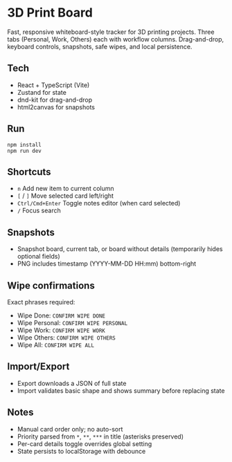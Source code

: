 # 3D Print Board

Fast, responsive whiteboard-style tracker for 3D printing projects. Three tabs (Personal, Work, Others) each with workflow columns. Drag-and-drop, keyboard controls, snapshots, safe wipes, and local persistence.

## Tech
- React + TypeScript (Vite)
- Zustand for state
- dnd-kit for drag-and-drop
- html2canvas for snapshots

## Run
```
npm install
npm run dev
```

## Shortcuts
- `n` Add new item to current column
- `[` / `]` Move selected card left/right
- `Ctrl/Cmd+Enter` Toggle notes editor (when card selected)
- `/` Focus search

## Snapshots
- Snapshot board, current tab, or board without details (temporarily hides optional fields)
- PNG includes timestamp (YYYY-MM-DD HH:mm) bottom-right

## Wipe confirmations
Exact phrases required:
- Wipe Done: `CONFIRM WIPE DONE`
- Wipe Personal: `CONFIRM WIPE PERSONAL`
- Wipe Work: `CONFIRM WIPE WORK`
- Wipe Others: `CONFIRM WIPE OTHERS`
- Wipe All: `CONFIRM WIPE ALL`

## Import/Export
- Export downloads a JSON of full state
- Import validates basic shape and shows summary before replacing state

## Notes
- Manual card order only; no auto-sort
- Priority parsed from `*`, `**`, `***` in title (asterisks preserved)
- Per-card details toggle overrides global setting
- State persists to localStorage with debounce

